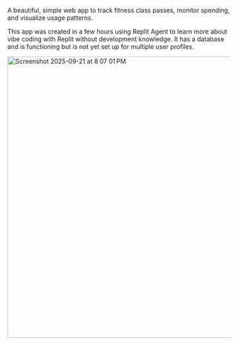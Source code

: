 A beautiful, simple web app to track fitness class passes, monitor spending, and visualize usage patterns.

This app was created in a few hours using Replit Agent to learn more about vibe coding with Replit without development knowledge.
It has a database and is functioning but is not yet set up for multiple user profiles. 

<img width="778" height="634" alt="Screenshot 2025-09-21 at 8 07 01 PM" src="https://github.com/user-attachments/assets/4cdedf85-242b-48cc-9329-cedd62f40e8f" />
